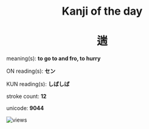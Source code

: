 <h1 align="center">Kanji of the day</h1>
<h1 align="center">遄</h1>
<p align="left">meaning(s): <b>to go to and fro, to hurry</b></p>
<p align="left">ON reading(s): <b>セン</b></p>
<p align="left">KUN reading(s): <b>しばしば</b></p>
<p align="left">stroke count: <b>12</b></p>
<p align="left">unicode: <b>9044</b></p>
<p align="left"><img src="https://komarev.com/ghpvc/?username=tristanwagner-kanjioftheday&label=Views&color=0e75b6&style=flat" alt="views"/></p>

